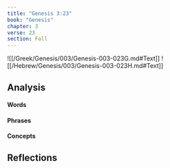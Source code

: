 ```yaml
---
title: "Genesis 3:23"
book: "Genesis"
chapter: 3
verse: 23
section: Fall
---
```

![[/Greek/Genesis/003/Genesis-003-023G.md#Text]]
![[/Hebrew/Genesis/003/Genesis-003-023H.md#Text]]

## Analysis

#### Words

#### Phrases

#### Concepts

## Reflections

